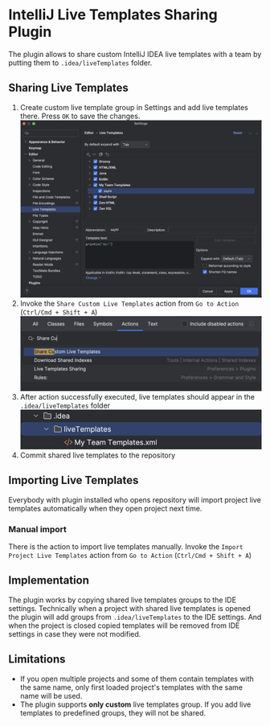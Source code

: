 # IntelliJ Live Templates Sharing Plugin
The plugin allows to share custom IntelliJ IDEA live templates with a team by putting them to `.idea/liveTemplates` folder.

## Sharing Live Templates
1. Create custom live template group in Settings and add live templates there. Press `OK` to save the changes.  
![custom live template](images/customTemplate.png)
2. Invoke the `Share Custom Live Templates` action from `Go to Action` (`Ctrl/Cmd + Shift + A`)
![share custom live template](images/shareCustomLiveTemplate.png)
3. After action successfully executed, live templates should appear in the `.idea/liveTemplates` folder
![shared.png](images/shared.png)
4. Commit shared live templates to the repository

## Importing Live Templates
Everybody with plugin installed who opens repository will import project live templates automatically when they open project next time.

### Manual import
There is the action to import live templates manually.
Invoke the `Import Project Live Templates` action from `Go to Action` (`Ctrl/Cmd + Shift + A`)

## Implementation
The plugin works by copying shared live templates groups to the IDE settings.
Technically when a project with shared live templates is opened the plugin will add groups from `.idea/liveTemplates` to the IDE settings. 
And when the project is closed copied templates will be removed from IDE settings in case they were not modified.

## Limitations
- If you open multiple projects and some of them contain templates with the same name, only first loaded project's templates with the same name will be used.
- The plugin supports **only custom** live templates group. If you add live templates to predefined groups, they will not be shared.
